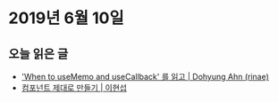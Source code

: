 # 2019년 6월 10일

## 오늘 읽은 글

* ['When to useMemo and useCallback' 를 읽고 | Dohyung Ahn (rinae)](https://rinae.dev/posts/review-when-to-usememo-and-usecallback)
* [컴포넌트 제대로 만들기 | 이현섭](https://hyunseob.github.io/2019/06/02/react-component-the-right-way/)
